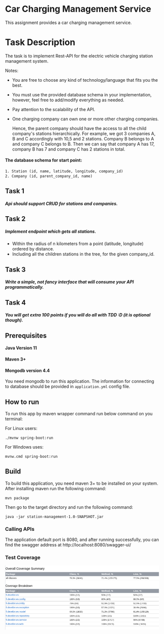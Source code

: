 # Car Charging Management Service

This assignment provides a car charging management service.

# Task Description
The task is to implement Rest-API for the electric vehicle charging station management system.

Notes:

* You are free to choose any kind of technology/language that fits you the best.
* You must use the provided database schema in your implementation, however, feel free to add/modify everything as needed.
* Pay attention to the scalability of the API.
* One charging company can own one or more other charging companies.

  Hence, the parent company should have the access to all the child company's stations hierarchically.
  For example, we got 3 companies A, B and C accordingly with 10,5 and 2 stations.
  Company B belongs to A and company C belongs to B. Then we can say that company A has 17, company B has 7 and company C has 2
  stations in total.


#### The database schema for start point:
    1. Station (id, name, latitude, longitude, company_id)
    2. Company (id, parent_company_id, name)


## Task 1
##### Api should support CRUD for stations and companies.

## Task 2
##### Implement endpoint which gets all stations.
* Within the radius of n kilometers from a point (latitude, longitude) ordered by distance.
* Including all the children stations in the tree, for the given company_id.


## Task 3
##### Write a simple, not fancy interface that will consume your API programmatically.

## Task 4
##### You will get extra 100 points if you will do all with TDD :D (it is optional though).

## Prerequisites

#### Java Version 11

#### Maven 3+
#### Mongodb version 4.4

You need mongodb to run this application. The information for connecting to database should
be provided in `application.yml` config file.

## How to run

To run this app by maven wrapper command run below command on you terminal:
<p></p>
For Linux users: 

```shell
./mvnw spring-boot:run
```

For Windows uses:

```shell
mvnw.cmd spring-boot:run
```
## Build
To build this application, you need maven 3+ to be installed on your system. After installing maven run the following command:
```shell
mvn package
```
Then go to the target directory and run the following command:
```shell
java -jar station-management-1.0-SNAPSHOT.jar
```
### Calling APIs
The application default port is 8080, and after running successfully, you can find the swagger address at
http://localhost:8080/swagger-ui/

### Test Coverage
![coverage report](./img/coverage.png)
